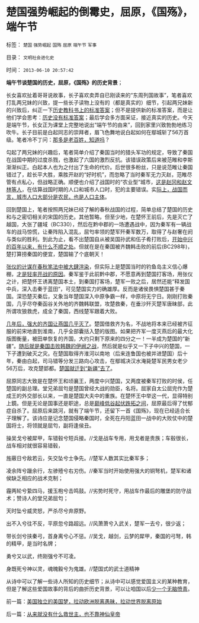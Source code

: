 # 楚国强势崛起的倒霉史，屈原，《国殇》，端午节

标签： `楚国` `强势崛起` `国殇` `屈原` `端午节` `军事` 

目录： `文明社会进化史`

时间： `2013-06-10 20:57:42`

**端午节谈楚国的历史，屈原，《国殇》的历史背景**；

长女喜欢扯着哥哥说故事，长子喜欢卖弄自已刚读来的“东周列国故事”，笔者喜欢打乱两兄妹的兴致，提一些长子读物上没有的（都是真实的）细节，引起两兄妹新的兴致后，纠正一下[历史教科书上的标准答案](../../../2010/6/2/历史教科书是有标准答案的“历史故事”.md)；但不是提供新的标准答案，而是让他们学会思考：[历史没有标准答案](../../../2011/6/9/历史观就是现实的世界观.md)；最后学会多方面采证，接近真实的历史。今天是端午节，长女正为课堂上完整地说出“端午节的由来”，回到家里兴致勃勃地练习吹牛。长子目前是白起同志的崇拜者，眉飞色舞地说白起如何在鄢城斩了56万首级。笔者冷不丁问：[那多是老百姓，知道吗](../../../2010/6/6/白起的战功大部分是无辜平民的头颅，是战国的铁木真.md)？

勾起了两兄妹的兴趣后，笔者简单介绍了秦国当时的猎头军功的规定，导致了秦国在战国中期的过度杀戮，也激起了六国的激烈反抗。该错误政策后来被范睢和李斯渐渐纠正。白起本人也为之付出了生命的代价。后世很多粉丝，只是说范睢让秦国错过了，趁长平大胜，乘胜开赵的“好时机”，而忽略了当时秦军无力灭赵，范睢尽管有点私心，但战略正确。顺便也介绍了战国时的“农业型”城市，[这是赵冈和赵文林等人](../../../2013/6/9/被马克思主义误导封建Feudalism和赵冈教授.md)，在估算战国时期的人口和城市人口时，犯的主要错误。实[际上，战国而言，城市人口大部分是农民，也是人口主体](../../../2010/6/4/秦汉初期中国人口规模小于埃及;中国古代没有准确统计.md)。

回到楚国上，笔者按照两兄妹已经了解的春秋战国的过程，简单总结了楚国的历史和与之密切相关的宋国的历史。其他暂略，但至少地，在楚怀王前后，先是灭亡了越国，大张了疆域（BC330），然后在黔中郡的一场遭遇战中，因为秦军有一辆战车的战马惊慌，让秦阵陷入混乱，屈匄率领的楚军歼秦军数万，取得了与赵奢在阏与类似的胜利。到此为止，看不出楚国自从被吴国孙武和伍子肴打败后，[开始中兴的百年以来，有什么不顺之处](../../../2010/6/9/中央集权是防守性的国家策略；诸侯采邑目的是扩张.md)。但就在是在秦国被齐魏韩击败的前后(BC298年)，楚打算捞秦国的便宜，楚国输了个底朝天！

[张仪的计谋在春秋笔法中被大肆渲染](../../../2010/5/7/评论历史者不宜研史；分析历史就是分析现实.md)，但实际上是楚国当时的钓鱼岛主义信心爆棚，[才是轻率开战的原因](http://darthvad.blog.sohu.com/162357438.html)。秦军鉴于此前黔中郡，不愿意再到楚国打客场，用张仪之计，把楚怀王诱离楚国本土，到秦国打客场，楚军一败之后，居然还能“释发国中兵，深入击秦于蓝田”，可见楚国实力的确雄厚。反而是诸侯畏惧楚国甚于秦国。深恐楚灭秦后，又象当年楚国深入中原争霸一样，中原将无宁日。刚刚打败秦国，几乎尽夺秦函谷关外地的齐魏韩联盟，攻楚救秦，在垂沙歼灭楚军唐昧部，此所谓攻狼救虎，成全了秦国，西线楚军跟着大败。

[几年后，强大的齐国让燕国几乎灭了](../../../2010/6/8/战国三个阶段，魏霸，齐霸，秦霸.md)。楚国借救齐为名，不战地将本来已经被齐征服的前宋地直到淮南，几乎全部囊括入楚的版图。如果把齐军一度灭燕后的最大化版图衡量，被田单恢复的齐国，大约只剩下原来的四分之一！一半成为楚国的“新疆”。[随后就是秦国击败韩魏的伊阙之战](../../../2010/6/9/中山国；伊阙之战.md)，然后就是似乎又一下子中兴的楚国，一下子遭到破灭之灾。在楚国取得齐淮河以南地（后来连鲁国也被并进楚国）后十年，秦由白起，司马错等分发三路向心攻击，在鄢城决汉水淹毙楚军民男女老少56万后，攻克楚郢都。[楚国就迁到“新疆”去了](../../../2010/6/9/吴起变法必败；春申君黄歇再造楚国；赵国被忘却的英勇.md)。

屈原同志大致是在楚怀王和顷襄王，两度中兴楚国，又两度被秦军打败的时侯，任楚国的副总理。堂兄弟屈匄是楚国曾经大战的勋臣，名将。屈家自太公屈完作为楚成王的外交部长以来，一直是楚国大夫中的重族。在楚怀王中举这一代，显得特别上鏡。但是无论是国事还是职途，总是[巅峰低谷起伏跌拓之间](../../../2010/6/9/中央集权是防守性的国家策略；诸侯采邑目的是扩张.md)，屈原最后得了忧郁症自杀了。屈原后来跳河，就有了端午节，还留下一首《国殇》，现在已经适合长子理解了。该诗应是记念楚国侵略秦国时，全死在丹阳蓝田一战中的大败仗中的楚国将士，将领就是屈匄，副将逢侯丑。

操吴戈兮被犀甲，车错毂兮短兵接。//戈是战车专用，用戈者是贵族；车毂很长，战车相对就很容易错毂，

旌蔽日兮敌若云，矢交坠兮士争先。//楚军人数其实比秦军多；

凌余阵兮躐余行，左骖殪兮右刃伤。//秦军当时开始使用强大的铜弩机，楚军和诸侯缺乏相应的战术克制；

霾两轮兮絷四马，援玉枹兮击鸣鼓。//劣势时死守，用战车作最后的雕堡的防守战术；赞诗人的堂兄弟屈匄；

天时坠兮威灵怒，严杀尽兮弃原野。

出不入兮往不反，平原忽兮路超远。//风萧萧兮入武关，楚军一去兮，很少返；

带长剑兮挟秦弓，首身离兮心不惩。//吴戈，越剑，云梦的犀甲，秦国的弓弩，韩的精甲，是当时名牌；

勇兮又以武，终刚强兮不可凌。

身既死兮神以灵，魂魄毅兮为鬼雄。//楚国式的武士道精神

从诗中可以了解一些诗人所知的历史细节；从诗中可以感觉爱国主义的某种教育，但是了解这些爱国故事的背后的曲折历史背景，可以让咱国以后[少一个无脑愤青](../../../2008/8/23/君权文化熏陶下的中式愤青.md)。



前一篇：[美国独立的美国梦，拉动欧洲脱离愚昧，拉动世界脱离原始](../../../2013/6/10/美国独立的美国梦，拉动欧洲脱离愚昧，拉动世界脱离原始.md)

后一篇：[从来就没有什么救世主，也不靠神仙皇帝](../../../2013/6/11/从来就没有什么救世主，也不靠神仙皇帝.md)